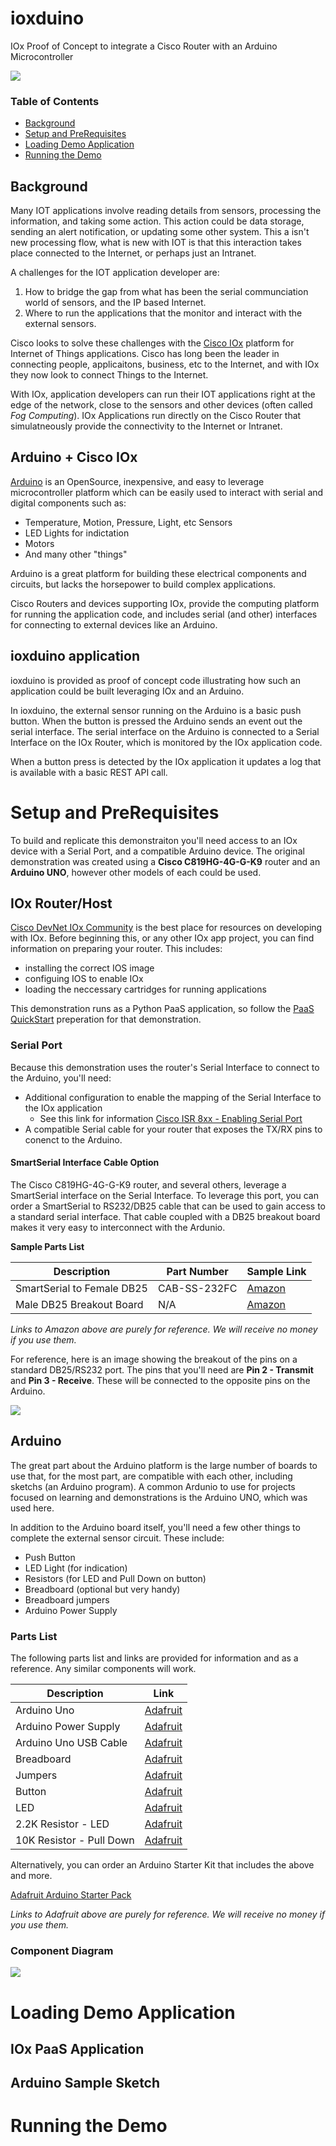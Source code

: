 # ioxduino
IOx Proof of Concept to integrate a Cisco Router with an Arduino Microcontroller

![](resources/setup_image2.jpg)

### Table of Contents 

* [Background](#background)
* [Setup and PreRequisites](#setup-and-prerequisites)
* [Loading Demo Application](#loading-demo-application)
* [Running the Demo](#running-the-demo)

## Background

Many IOT applications involve reading details from sensors, processing the information, and taking some action.  This action could be data storage, sending an alert notification, or updating some other system.  This a isn't new processing flow, what is new with IOT is that this interaction takes place connected to the Internet, or perhaps just an Intranet.  

A challenges for the IOT application developer are: 

1. How to bridge the gap from what has been the serial communciation world of sensors, and the IP based Internet.  
2. Where to run the applications that the monitor and interact with the external sensors.  

Cisco looks to solve these challenges with the [Cisco IOx](https://developer.cisco.com/site/iox/index.gsp) platform for Internet of Things applications.  Cisco has long been the leader in connecting people, applicaitons, business, etc to the Internet, and with IOx they now look to connect Things to the Internet.  

With IOx, application developers can run their IOT applications right at the edge of the network, close to the sensors and other devices (often called *Fog Computing*).  IOx Applications run directly on the Cisco Router that simulatneously provide the connectivity to the Internet or Intranet.  

## Arduino + Cisco IOx

[Arduino](https://www.arduino.cc) is an OpenSource, inexpensive, and easy to leverage microcontroller platform which can be easily used to interact with serial and digital components such as: 

* Temperature, Motion, Pressure, Light, etc Sensors 
* LED Lights for indictation
* Motors
* And many other "things"

Arduino is a great platform for building these electrical components and circuits, but lacks the horsepower to build complex applications.  

Cisco Routers and devices supporting IOx, provide the computing platform for running the application code, and includes serial (and other) interfaces for connecting to external devices like an Arduino.  

## ioxduino application 

ioxduino is provided as proof of concept code illustrating how such an application could be built leveraging IOx and an Arduino.  

In ioxduino, the external sensor running on the Arduino is a basic push button.  When the button is pressed the Arduino sends an event out the serial interface.  The serial interface on the Arduino is connected to a Serial Interface on the IOx Router, which is monitored by the IOx application code.  

When a button press is detected by the IOx application it updates a log that is available with a basic REST API call.  


# Setup and PreRequisites 

To build and replicate this demonstraiton you'll need access to an IOx device with a Serial Port, and a compatible Arduino device.  The original demonstration was created using a **Cisco C819HG-4G-G-K9** router and an **Arduino UNO**, however other models of each could be used.  

## IOx Router/Host 

[Cisco DevNet IOx Community](https://developer.cisco.com/site/iox/index.gsp) is the best place for resources on developing with IOx.  Before beginning this, or any other IOx app project, you can find information on preparing your router.  This includes: 

* installing the correct IOS image 
* configuing IOS to enable IOx 
* loading the neccessary cartridges for running applications

This demonstration runs as a Python PaaS application, so follow the [PaaS QuickStart](https://developer.cisco.com/media/iox-dev-guide-7-12-16/getstarted/quickstart-paas/) preperation for that demonstration.  

### Serial Port 

Because this demonstration uses the router's Serial Interface to connect to the Arduino, you'll need: 

* Additional configuration to enable the mapping of the Serial Interface to the IOx application
	* See this link for information [Cisco ISR 8xx - Enabling Serial Port](https://developer.cisco.com/media/iox-dev-guide-7-12-16/platforms/platform-isr8xx/#enabling-serial-port)
* A compatible Serial cable for your router that exposes the TX/RX pins to conenct to the Arduino.  

#### SmartSerial Interface Cable Option

The Cisco C819HG-4G-G-K9 router, and several others, leverage a SmartSerial interface on the Serial Interface.  To leverage this port, you can order a SmartSerial to RS232/DB25 cable that can be used to gain access to a standard serial interface.  That cable coupled with a DB25 breakout board makes it very easy to interconnect with the Ardunio.  

**Sample Parts List**

| Description | Part Number | Sample Link |
| ----------- | ----------- | ----------- |
| SmartSerial to Female DB25 | CAB-SS-232FC | [Amazon](https://www.amazon.com/Cisco-Smart-Serial-Female-CAB-SS-232FC/dp/B0064CQWDW/ref=sr_1_1?ie=UTF8&qid=1473424993&sr=8-1&keywords=smart+serial+to+db25) |
| Male DB25 Breakout Board | N/A | [Amazon](https://www.amazon.com/Swellder-Connector-25-pin-Terminal-Breakout/dp/B00V7S79BW/ref=sr_1_2?s=electronics&ie=UTF8&qid=1473425100&sr=1-2&keywords=db25+breakout) |

*Links to Amazon above are purely for reference.  We will receive no money if you use them.*

For reference, here is an image showing the breakout of the pins on a standard DB25/RS232 port.  The pins that you'll need are **Pin 2 - Transmit** and **Pin 3 - Receive**.  These will be connected to the opposite pins on the Arduino.  

![](resources/db25-pinout.gif)

## Arduino 

The great part about the Arduino platform is the large number of boards to use that, for the most part, are compatible with each other, including sketchs (an Arduino program).  A common Ardunio to use for projects focused on learning and demonstrations is the Arduino UNO, which was used here.  

In addition to the Arduino board itself, you'll need a few other things to complete the external sensor circuit.  These include: 

* Push Button
* LED Light (for indication)
* Resistors (for LED and Pull Down on button)
* Breadboard (optional but very handy)
* Breadboard jumpers
* Arduino Power Supply

### Parts List 

The following parts list and links are provided for information and as a reference.  Any similar components will work.  

| Description | Link | 
| ----------- | ---- | 
| Arduino Uno | [Adafruit](https://www.adafruit.com/products/50) |
| Arduino Power Supply | [Adafruit](https://www.adafruit.com/products/63) |
| Arduino Uno USB Cable | [Adafruit](https://www.adafruit.com/products/62) |
| Breadboard | [Adafruit](https://www.adafruit.com/products/64) |
| Jumpers | [Adafruit](https://www.adafruit.com/products/153) |
| Button | [Adafruit](https://www.adafruit.com/products/367) |
| LED | [Adafruit](https://www.adafruit.com/products/299) |
| 2.2K Resistor - LED | [Adafruit](https://www.adafruit.com/products/2782) |
| 10K Resistor - Pull Down | [Adafruit](https://www.adafruit.com/products/2784) |

Alternatively, you can order an Arduino Starter Kit that includes the above and more.  

[Adafruit Arduino Starter Pack](https://www.adafruit.com/products/68)

*Links to Adafruit above are purely for reference.  We will receive no money if you use them.*

### Component Diagram 

![](resources/arduino_diagram.png)

# Loading Demo Application

## IOx PaaS Application


## Arduino Sample Sketch 


# Running the Demo

